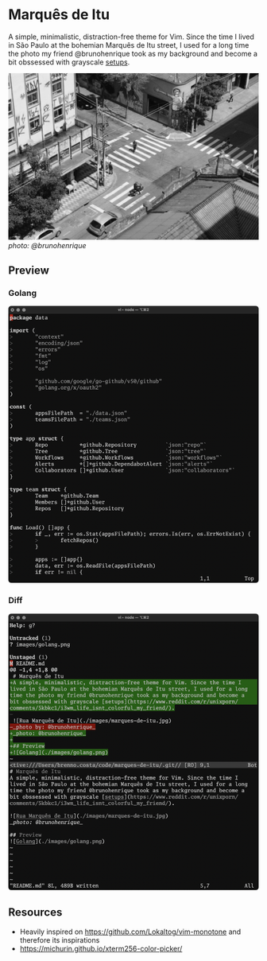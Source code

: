 # Marquês de Itu
A simple, minimalistic, distraction-free theme for Vim. Since the time I lived in São Paulo at the bohemian Marquês de Itu street, I used for a long time the photo my friend @brunohenrique took as my background and become a bit obssessed with grayscale [setups](https://www.reddit.com/r/unixporn/comments/5kbkc1/i3wm_life_isnt_colorful_my_friend/).

![Rua Marquês de Itu](./images/marques-de-itu.jpg)
_photo: @brunohenrique_

## Preview

### Golang
![Golang](./images/golang.png)

### Diff
![Diff](./images/diff.png)

## Resources

- Heavily inspired on https://github.com/Lokaltog/vim-monotone and therefore its inspirations
- https://michurin.github.io/xterm256-color-picker/

